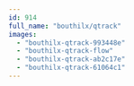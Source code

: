 ```yaml
---
id: 914
full_name: "bouthilx/qtrack"
images: 
  - "bouthilx-qtrack-993448e"
  - "bouthilx-qtrack-flow"
  - "bouthilx-qtrack-ab2c17e"
  - "bouthilx-qtrack-61064c1"
---
```


